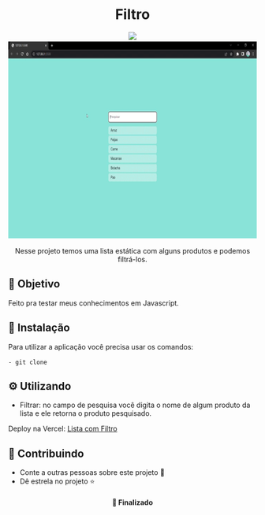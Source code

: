 <h1  align="center">Filtro</h1>
<div align="center">
<img src="https://img.shields.io/static/v1?label=Projeto&message=Javascript&color=F1E05A&style=for-the-badge&logo=ghost"/>

</div>
<div align="center">
<img height="400px" src="https://github.com/OliveiraJess/lista-com-filtro/blob/main/img/gifAplicacao.gif" alt="Gif da aplicação funcionando" />
</div>

<p align="center">Nesse projeto temos uma lista estática com alguns produtos e podemos filtrá-los. </p>

<h2>🚀 Objetivo</h2>

<p>Feito pra testar meus conhecimentos em Javascript.</p>

<h2>🔧 Instalação</h2>

<p>Para utilizar a aplicação você precisa usar os comandos: </p>

```
- git clone
```

<h2>⚙️ Utilizando</h2>

* Filtrar: no campo de pesquisa você digita o nome de algum produto da lista e ele retorna o produto pesquisado.

Deploy na Vercel: <a href="https://lista-com-filtro.vercel.app/" >Lista com Filtro</a>

<h2>🤝 Contribuindo </h2>

* Conte a outras pessoas sobre este projeto 📢
* Dê estrela no projeto ⭐️

<h4 align="center">📌 Finalizado</h4>


